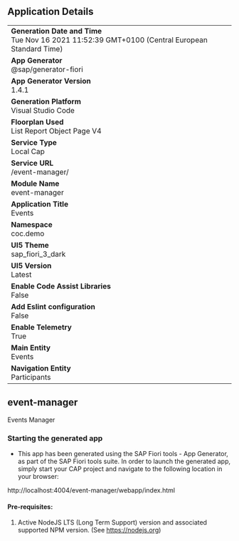 ## Application Details
|               |
| ------------- |
|**Generation Date and Time**<br>Tue Nov 16 2021 11:52:39 GMT+0100 (Central European Standard Time)|
|**App Generator**<br>@sap/generator-fiori|
|**App Generator Version**<br>1.4.1|
|**Generation Platform**<br>Visual Studio Code|
|**Floorplan Used**<br>List Report Object Page V4|
|**Service Type**<br>Local Cap|
|**Service URL**<br>/event-manager/
|**Module Name**<br>event-manager|
|**Application Title**<br>Events|
|**Namespace**<br>coc.demo|
|**UI5 Theme**<br>sap_fiori_3_dark|
|**UI5 Version**<br>Latest|
|**Enable Code Assist Libraries**<br>False|
|**Add Eslint configuration**<br>False|
|**Enable Telemetry**<br>True|
|**Main Entity**<br>Events|
|**Navigation Entity**<br>Participants|

## event-manager

Events Manager

### Starting the generated app

-   This app has been generated using the SAP Fiori tools - App Generator, as part of the SAP Fiori tools suite.  In order to launch the generated app, simply start your CAP project and navigate to the following location in your browser:

http://localhost:4004/event-manager/webapp/index.html

#### Pre-requisites:

1. Active NodeJS LTS (Long Term Support) version and associated supported NPM version.  (See https://nodejs.org)


